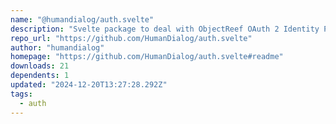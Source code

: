 ```yaml
---
name: "@humandialog/auth.svelte"
description: "Svelte package to deal with ObjectReef OAuth 2 Identity Provider"
repo_url: "https://github.com/HumanDialog/auth.svelte"
author: "humandialog"
homepage: "https://github.com/HumanDialog/auth.svelte#readme"
downloads: 21
dependents: 1
updated: "2024-12-20T13:27:28.292Z"
tags: 
  - auth
---
```

